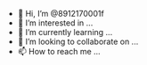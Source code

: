- 👋 Hi, I’m @8912170001f
- 👀 I’m interested in ...
- 🌱 I’m currently learning ...
- 💞️ I’m looking to collaborate on ...
- 📫 How to reach me ...

<!---
8912170001f/8912170001f is a ✨ special ✨ repository because its `README.md` (this file) appears on your GitHub profile.
You can click the Preview link to take a look at your changes.
--->
